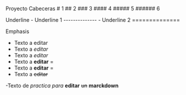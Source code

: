 Proyecto
Cabeceras 
		# 1
		## 2
	    ### 3
		#### 4
		##### 5
		###### 6
	
Underline 
	- Underline 1
	--------------
	- Underline 2 
	==============
		
Emphasis
	
- Texto a editar
- Texto a _editar_
- Texto a *editar*
- Texto a **editar**     =
- Texto a __editar__ 	 =
- Texto a ~~editar~~
		
-Texto de _practica_ *para* __editar__ ~~un~~ **marckdown**